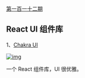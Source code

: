 [第一百一十二期](https://github.com/ruanyf/weekly/blob/master/docs/issue-112.md)

## React UI 组件库

1、[Chakra UI](https://chakra-ui.com/)

[![img](https://camo.githubusercontent.com/16fa81b9bfd142b94755cfb967f4a96891e27a278af5913ae0d6a618decd1e1a/68747470733a2f2f7777772e77616e67626173652e636f6d2f626c6f67696d672f61737365742f3230323030362f6267323032303036313431342e6a7067)](https://camo.githubusercontent.com/16fa81b9bfd142b94755cfb967f4a96891e27a278af5913ae0d6a618decd1e1a/68747470733a2f2f7777772e77616e67626173652e636f6d2f626c6f67696d672f61737365742f3230323030362f6267323032303036313431342e6a7067)

一个 React 组件库，UI 很优雅。